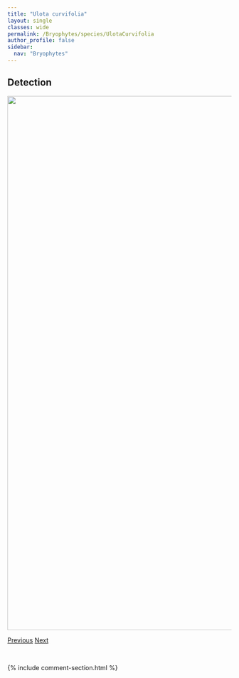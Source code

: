 ```yaml
---
title: "Ulota curvifolia"
layout: single
classes: wide
permalink: /Bryophytes/species/UlotaCurvifolia
author_profile: false
sidebar:
  nav: "Bryophytes"
---
```


<h2>Detection</h2>

<a href="https://drive.google.com/uc?export=view&id=1dlxi2ohfSwPNAHFSD7cT1D9jcxh68ESH">
<img src="https://drive.google.com/uc?export=view&id=1dlxi2ohfSwPNAHFSD7cT1D9jcxh68ESH" height = "1200" width = "800">
</a>


<a href="/DevelopmentWebsite/Bryophytes/species/TritomariaScitula" class="pagination--pager" title="Tritomaria scitula">Previous</a> <a href="/DevelopmentWebsite/Bryophytes/species/WeissiaControversa" class="pagination--pager" title="Weissia controversa">Next</a>

<p>&nbsp;</p>

{% include comment-section.html %}
